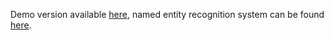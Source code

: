 
Demo version available [here](iapple.mybluemix.net/), named entity recognition system can be found [here](iapple.mybluemix.net/recognize).